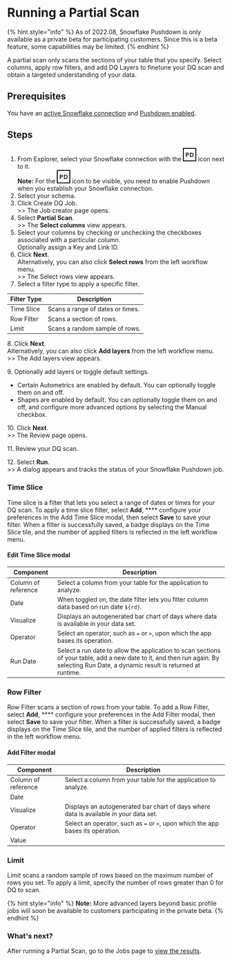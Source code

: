 # Running a Partial Scan

{% hint style="info" %}
As of 2022.08, Snowflake Pushdown is only available as a private beta for participating customers. Since this is a beta feature, some capabilities may be limited.&#x20;
{% endhint %}

A partial scan only scans the sections of your table that you specify. Select columns, apply row filters, and add DQ Layers to finetune your DQ scan and obtain a targeted understanding of your data.&#x20;

## Prerequisites

You have an [active Snowflake connection](../../../../../connecting-to-dbs-in-owl-web/supported-drivers/connectivity-to-snowflake.md) and [Pushdown enabled](../../../../../connecting-to-dbs-in-owl-web/supported-drivers/connectivity-to-snowflake.md).

## Steps

1. From Explorer, select your Snowflake connection with the ![](../../../../../.gitbook/assets/dq-pushdown-icon.png) icon next to it.\
   **Note:** For the ![](../../../../../.gitbook/assets/dq-pushdown-icon.png) icon to be visible, you need to enable Pushdown when you establish your Snowflake connection.
2. Select your schema.
3. Click Create DQ Job.\
   \>> The Job creator page opens.
4. Select **Partial Scan**.\
   \>> The **Select columns** view appears.
5. Select your columns by checking or unchecking the checkboxes associated with a particular column. \
   Optionally assign a Key and Link ID.&#x20;
6. Click **Next**. \
   Alternatively, you can also click **Select rows** from the left workflow menu.\
   \>> The Select rows view appears.
7. Select a filter type to apply a specific filter.&#x20;

| Filter Type | Description                      |
| ----------- | -------------------------------- |
| Time Slice  | Scans a range of dates or times. |
| Row Filter  | Scans a section of rows.         |
| Limit       | Scans a random sample of rows.   |

8\. Click **Next**. \
&#x20;   Alternatively, you can also click **Add layers** from the left workflow menu.\
&#x20;   \>> The Add layers view appears.

9\. Optionally add layers or toggle default settings.&#x20;

* Certain Autometrics are enabled by default. You can optionally toggle them on and off.
* Shapes are enabled by default. You can optionally toggle them on and off, and configure more advanced options by selecting the Manual checkbox.&#x20;

10\. Click **Next**.\
&#x20;     \>> The Review page opens.

11\. Review your DQ scan.&#x20;

12\. Select **Run**.\
&#x20;     \>> A dialog appears and tracks the status of your Snowflake Pushdown job.

### Time Slice

Time slice is a filter that lets you select a range of dates or times for your DQ scan. To apply a time slice filter, select **Add**, **** configure your preferences in the Add Time Slice modal, then select **Save** to save your filter. When a filter is successfully saved, a badge displays on the Time Slice tile, and the number of applied filters is reflected in the left workflow menu.&#x20;

#### Edit Time Slice modal

| Component           | Description                                                                                                                                                                           |
| ------------------- | ------------------------------------------------------------------------------------------------------------------------------------------------------------------------------------- |
| Column of reference | Select a column from your table for the application to analyze.                                                                                                                       |
| Date                | When toggled on, the date filter lets you filter column data based on run date `${rd}`.                                                                                               |
| Visualize           | Displays an autogenerated bar chart of days where data is available in your data set.                                                                                                 |
| Operator            | Select an operator, such as `=` or `>`, upon which the app bases its operation.                                                                                                       |
| Run Date            | Select a run date to allow the application to scan sections of your table, add a new date to it, and then run again. By selecting Run Date, a dynamic result is returned at runtime.  |

### Row Filter

Row Filter scans a section of rows from your table. To add a Row Filter, select **Add**, **** configure your preferences in the Add Filter modal, then select **Save** to save your filter. When a filter is successfully saved, a badge displays on the Time Slice tile, and the number of applied filters is reflected in the left workflow menu.&#x20;

#### Add Filter modal

| Component           | Description                                                                           |
| ------------------- | ------------------------------------------------------------------------------------- |
| Column of reference | Select a column from your table for the application to analyze.                       |
| Date                |                                                                                       |
| Visualize           | Displays an autogenerated bar chart of days where data is available in your data set. |
| Operator            | Select an operator, such as `=` or `>`, upon which the app bases its operation.       |
| Value               |                                                                                       |

### Limit

Limit scans a random sample of rows based on the maximum number of rows you set. To apply a limit, specify the number of rows greater than 0 for DQ to scan.&#x20;

{% hint style="info" %}
**Note:** More advanced layers beyond basic profile jobs will soon be available to customers participating in the private beta.
{% endhint %}

### What's next?

After running a Partial Scan, go to the Jobs page to [view the results](../../../../profile.md#view-the-results).
